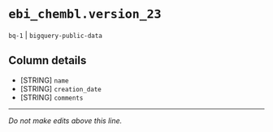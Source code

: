 # `ebi_chembl.version_23`
`bq-1` | `bigquery-public-data`

## Column details
* [STRING]    `name`
* [STRING]    `creation_date`
* [STRING]    `comments`

-------------------------------------------------------------------------------
*Do not make edits above this line.*
